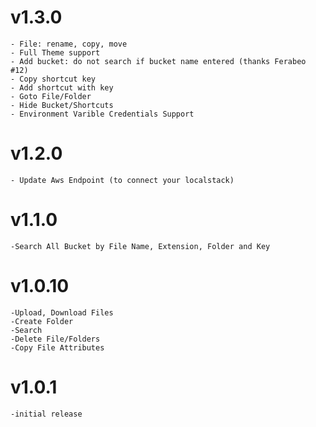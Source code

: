 # v1.3.0
    - File: rename, copy, move
    - Full Theme support
    - Add bucket: do not search if bucket name entered (thanks Ferabeo #12)
    - Copy shortcut key
    - Add shortcut with key
    - Goto File/Folder
    - Hide Bucket/Shortcuts
    - Environment Varible Credentials Support

# v1.2.0
    - Update Aws Endpoint (to connect your localstack)

# v1.1.0
    -Search All Bucket by File Name, Extension, Folder and Key

# v1.0.10
    -Upload, Download Files
    -Create Folder
    -Search
    -Delete File/Folders
    -Copy File Attributes

# v1.0.1
    -initial release